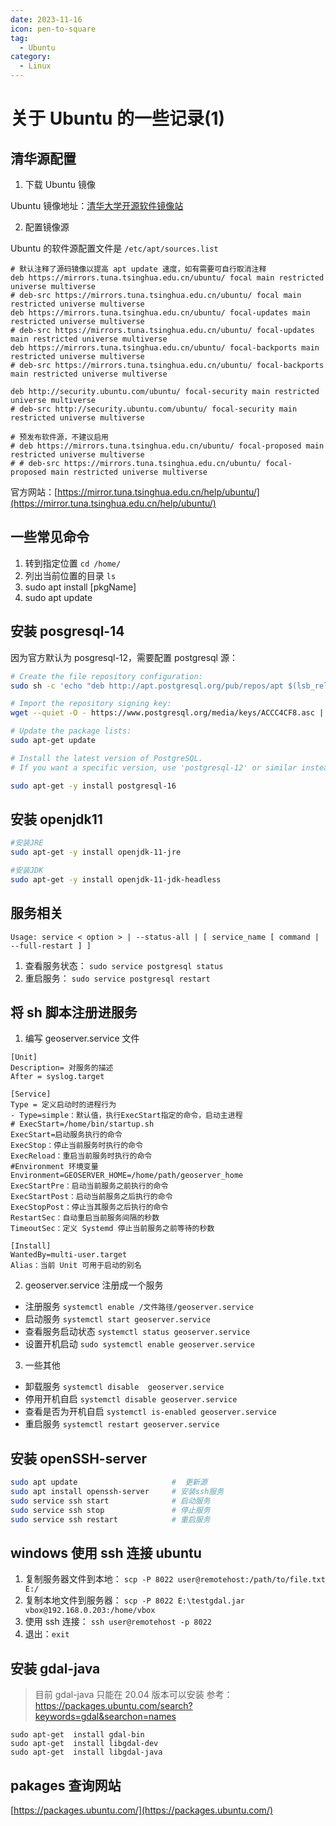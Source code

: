 ```yaml
---
date: 2023-11-16
icon: pen-to-square
tag:
  - Ubuntu
category:
  - Linux
---
```


# 关于 Ubuntu 的一些记录(1)

## 清华源配置

1. 下载 Ubuntu 镜像

Ubuntu 镜像地址：[清华大学开源软件镜像站](https://mirrors.tuna.tsinghua.edu.cn/ubuntu-releases/)

2. 配置镜像源

Ubuntu 的软件源配置文件是 `/etc/apt/sources.list`

```
# 默认注释了源码镜像以提高 apt update 速度，如有需要可自行取消注释
deb https://mirrors.tuna.tsinghua.edu.cn/ubuntu/ focal main restricted universe multiverse
# deb-src https://mirrors.tuna.tsinghua.edu.cn/ubuntu/ focal main restricted universe multiverse
deb https://mirrors.tuna.tsinghua.edu.cn/ubuntu/ focal-updates main restricted universe multiverse
# deb-src https://mirrors.tuna.tsinghua.edu.cn/ubuntu/ focal-updates main restricted universe multiverse
deb https://mirrors.tuna.tsinghua.edu.cn/ubuntu/ focal-backports main restricted universe multiverse
# deb-src https://mirrors.tuna.tsinghua.edu.cn/ubuntu/ focal-backports main restricted universe multiverse

deb http://security.ubuntu.com/ubuntu/ focal-security main restricted universe multiverse
# deb-src http://security.ubuntu.com/ubuntu/ focal-security main restricted universe multiverse

# 预发布软件源，不建议启用
# deb https://mirrors.tuna.tsinghua.edu.cn/ubuntu/ focal-proposed main restricted universe multiverse
# # deb-src https://mirrors.tuna.tsinghua.edu.cn/ubuntu/ focal-proposed main restricted universe multiverse
```

官方网站：[https://mirror.tuna.tsinghua.edu.cn/help/ubuntu/](https://mirror.tuna.tsinghua.edu.cn/help/ubuntu/)

## 一些常见命令

1. 转到指定位置 `cd /home/`
2. 列出当前位置的目录 `ls `
3. sudo apt install [pkgName]
4. sudo apt update

## 安装 posgresql-14

因为官方默认为 posgresql-12，需要配置 postgresql 源：

```bash
# Create the file repository configuration:
sudo sh -c 'echo "deb http://apt.postgresql.org/pub/repos/apt $(lsb_release -cs)-pgdg main" > /etc/apt/sources.list.d/pgdg.list'

# Import the repository signing key:
wget --quiet -O - https://www.postgresql.org/media/keys/ACCC4CF8.asc | sudo apt-key add -

# Update the package lists:
sudo apt-get update

# Install the latest version of PostgreSQL.
# If you want a specific version, use 'postgresql-12' or similar instead of 'postgresql':

sudo apt-get -y install postgresql-16
```

## 安装 openjdk11

```bash
#安装JRE
sudo apt-get -y install openjdk-11-jre

#安装JDK
sudo apt-get -y install openjdk-11-jdk-headless

```

## 服务相关

`Usage: service < option > | --status-all | [ service_name [ command | --full-restart ] ]`

1. 查看服务状态： `sudo service postgresql status`
2. 重启服务： `sudo service postgresql restart`

## 将 sh 脚本注册进服务

1. 编写 geoserver.service 文件

```
[Unit]
Description= 对服务的描述
After = syslog.target

[Service]
Type = 定义启动时的进程行为
- Type=simple：默认值，执行ExecStart指定的命令，启动主进程
# ExecStart=/home/bin/startup.sh
ExecStart=启动服务执行的命令
ExecStop：停止当前服务时执行的命令
ExecReload：重启当前服务时执行的命令
#Environment 环境变量
Environment=GEOSERVER_HOME=/home/path/geoserver_home
ExecStartPre：启动当前服务之前执行的命令
ExecStartPost：启动当前服务之后执行的命令
ExecStopPost：停止当其服务之后执行的命令
RestartSec：自动重启当前服务间隔的秒数
TimeoutSec：定义 Systemd 停止当前服务之前等待的秒数

[Install]
WantedBy=multi-user.target
Alias：当前 Unit 可用于启动的别名

```

2. geoserver.service 注册成一个服务

- 注册服务 `systemctl enable /文件路径/geoserver.service`
- 启动服务 `systemctl start geoserver.service`
- 查看服务启动状态 `systemctl status geoserver.service`
- 设置开机启动 `sudo systemctl enable geoserver.service`

3. 一些其他

- 卸载服务 `systemctl disable  geoserver.service`
- 停用开机自启 `systemctl disable geoserver.service`
- 查看是否为开机自启 `systemctl is-enabled geoserver.service `
- 重启服务 `systemctl restart geoserver.service`

## 安装 openSSH-server

```bash
sudo apt update                     #  更新源
sudo apt install openssh-server     # 安装ssh服务
sudo service ssh start              # 启动服务
sudo service ssh stop               # 停止服务
sudo service ssh restart            # 重启服务
```

## windows 使用 ssh 连接 ubuntu

1. 复制服务器文件到本地： `scp -P 8022 user@remotehost:/path/to/file.txt E:/`
2. 复制本地文件到服务器： `scp -P 8022 E:\testgdal.jar vbox@192.168.0.203:/home/vbox`
3. 使用 ssh 连接： `ssh user@remotehost -p 8022`
4. 退出：`exit`

## 安装 gdal-java

> 目前 gdal-java 只能在 20.04 版本可以安装 参考： https://packages.ubuntu.com/search?keywords=gdal&searchon=names

```
sudo apt-get  install gdal-bin
sudo apt-get  install libgdal-dev
sudo apt-get  install libgdal-java
```

## pakages 查询网站

[https://packages.ubuntu.com/](https://packages.ubuntu.com/)
